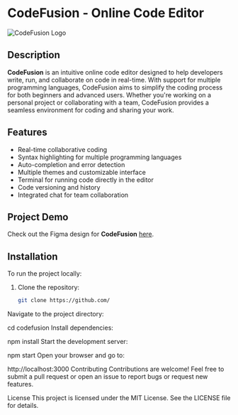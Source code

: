 # CodeFusion - Online Code Editor

![CodeFusion Logo](https://pouch.jumpshare.com/preview/farA7x5Xx-v4NmVPKMFm3gUVLQ0o072nYumvTSHQtAgGTTOMfZRdXFTS4scj0X1xZo954_NNmJFxi0G_MBL2b3dJzJ8HzzkbOdTim5Xuhvg)

## Description

**CodeFusion** is an intuitive online code editor designed to help developers write, run, and collaborate on code in real-time. With support for multiple programming languages, CodeFusion aims to simplify the coding process for both beginners and advanced users. Whether you're working on a personal project or collaborating with a team, CodeFusion provides a seamless environment for coding and sharing your work.

## Features

- Real-time collaborative coding
- Syntax highlighting for multiple programming languages
- Auto-completion and error detection
- Multiple themes and customizable interface
- Terminal for running code directly in the editor
- Code versioning and history
- Integrated chat for team collaboration

## Project Demo

Check out the Figma design for **CodeFusion** [here](https://www.figma.com/design/hdFOcPMr4McRS2rWrHtzjx/CodeFusion?node-id=0-1&node-type=canvas&t=a6bZYpgvh3hc7QLw-0).

## Installation

To run the project locally:

1. Clone the repository:
   ```bash
   git clone https://github.com/
Navigate to the project directory:

cd codefusion
Install dependencies:

npm install
Start the development server:

npm start
Open your browser and go to:

http://localhost:3000
Contributing
Contributions are welcome! Feel free to submit a pull request or open an issue to report bugs or request new features.

License
This project is licensed under the MIT License. See the LICENSE file for details.

